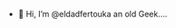 - 👋 Hi, I’m @eldadfertouka
an old Geek....


<!---
eldadfertouk/eldadfertouk is a ✨ special ✨ repository because its `README.md` (this file) appears on your GitHub profile.
You can click the Preview link to take a look at your changes.
--->
